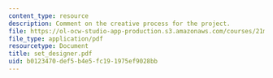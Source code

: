 ```yaml
---
content_type: resource
description: Comment on the creative process for the project.
file: https://ol-ocw-studio-app-production.s3.amazonaws.com/courses/21m-873-theater-arts-topics-fall-2004-january-iap-2005/b0123470def5b4e5fc191975ef9028bb_set_designer.pdf
file_type: application/pdf
resourcetype: Document
title: set_designer.pdf
uid: b0123470-def5-b4e5-fc19-1975ef9028bb
---
```

